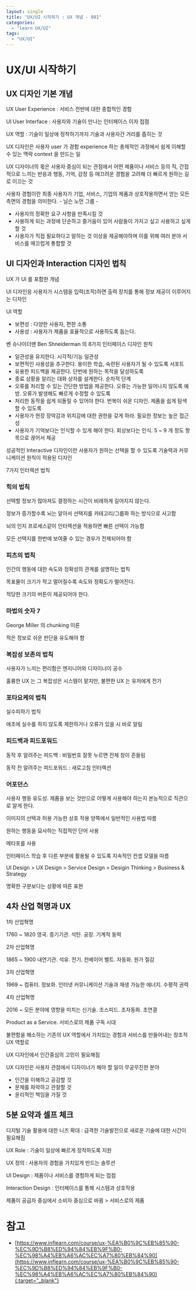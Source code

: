 ```yaml
---
layout: single
title: "UX/UI 시작하기 : UX 개념 - 001"
categories:
  - "learn UX/UI"
tags:
  - "UX/UI"
---
```


# UX/UI 시작하기

## UX 디자인 기본 개념

UX User Experience : 서비스 전반에 대한 종합적인 경험

UI User Interface : 사용자와 기술이 만나는 인터페이스 이자 접점

UX 역할 : 기술이 일상에 정착하기까지 기술과 사용자간 거리를 좁히는 것

UX 디자인은 사용자 user 가 경험 experience 하는 총제적인 과정에서 쉽게 이해할 수 있는 맥락 context 을 만드는 일

UX 디자이너의 몫은 사용자 중심이 되는 관점에서 어떤 제품이나 서비스 등의 직, 간접적으로 느끼는 반응과 행동, 기억, 감정 등 매끄려운 경험을 고려해 더 빠르게 원하는 길로 이끄는 것

사용자 경험이란 최종 사용자가 기업, 서비스, 기업의 제품과 상호작용하면서 얻는 모든 측면의 경험을 의미한다. - 닐슨 노먼 그룹 -

- 사용자의 정확한 요구 사항을 만족시킬 것
- 사용하게 되는 과정에 단순하고 즐거움이 있어 사람들이 가지고 싶고 사용하고 싶게 할 것
- 사용자가 직접 필요하다고 말하는 것 이상을 제공해야하며 이를 위해 여러 분야 서비스를 매끄럽게 통합할 것

## UI 디자인과 Interaction 디자인 법칙

UX 가 UI 를 포함한 개념

UI 디자인응 사용자가 시스템을 입력(조작)하면 출력 장치를 통해 정보 제공이 이루어지는 디자인

UI 역할

- 보편성 : 다양한 사용자, 편한 소통
- 사용성 : 사용자가 제품을 효율적으로 사용하도록 돕는다.

벤 슈나이더맨 Ben Shneiderman 의 8가지 인터페이스 디자인 원칙

- 일관성을 유지한다. 시각적/기능 일관성
- 보편적인 사용성을 추구한다. 용이한 학습, 숙련된 사용자가 될 수 있도록 서포트
- 유용한 피드백을 제공한다. 단번에 원하는 목적을 달성하도록
- 종료 상황을 알리는 대화 상자를 설계한다. 순차적 단계
- 오류를 처리할 수 있는 간단한 방법을 제공한다. 오류는 가능한 일어나지 않도록 예방. 오류가 발생해도 빠르게 수정할 수 있도록
- 처리한 동작을 쉽게 되돌릴 수 있어야 한다. 번복이 쉬운 디자인. 제품을 쉽게 탐색할 수 있도록
- 사용자가 현장 장악감과 위치감에 대한 권한을 갖게 하라. 필요한 정보는 높은 접근성
- 사용자가 기억보다는 인식할 수 있게 해야 한다. 회상보다는 인식. 5 ~ 9 개 정도 항목으로 끊어서 제공

성공적인 Interactive 디자인이란 사용자가 원하는 선택을 할 수 있도록 기술력과 커뮤니케이션 원칙이 적용된 디자인

7가지 인터렉션 법칙

### 힉의 법칙

선택할 정보가 많아져도 결정하는 시간이 비례하게 길어지지 않는다.

정보가 증가할수록 뇌는 알아서 선택지를 카테고리/그룹화 하는 방식으로 사고함

뇌의 인지 프로세스같이 인터렉션을 적용하면 빠른 선택이 가능함

모든 선택지를 한번에 보여줄 수 있는 경우가 전제되어야 함

### 피츠의 법칙

인간의 행동에 대한 속도와 정확성의 관계를 설명하는 법칙

목표물이 크기가 작고 멀어질수록 속도와 정확도가 떨어진다.

적당한 크기의 버튼이 제공되어야 한다.

### 마법의 숫자 7

George Miller 의 chunking 이론

적은 정보로 쉬운 판단을 유도해야 함

### 복잡성 보존의 법칙

사용자가 느끼는 편리함은 엔지니어와 디자이너이 공수

훌륭한 UX 는 그 복잡성은 시스템이 맡지만, 불편한 UX 는 유저에게 전가

### 포타요케의 법칙

실수피하기 법칙

애초에 실수를 하지 않도록 제한하거나 오류가 있을 시 바로 알림

### 피드백과 피드포워드

동작 후 알려주는 피드백 : 비밀번호 잘못 누르면 전체 창이 흔들림

동작 전 알려주는 피드포워드 : 새로고침 인터랙션

### 어포던스

사용자 행동 유도성. 제품을 보는 것만으로 어떻게 사용해야 하는지 본능적으로 직관으로 알게 한다.

이미지의 선택과 허용 가능한 상호 작용 양쪽에서 일반적인 사용법 따름

원하는 행동을 묘사하는 직접적인 단어 사용

메타포를 사용

인터페이스 학습 후 다른 부분에 활용될 수 있도록 지속적인 컨셉 모델을 따름

UI Design > UX Design > Service Design > Desigin Thinking > Business & Strategy

명확한 구분보다는 상황에 따른 표현

## 4차 산업 혁명과 UX

1차 산업혁명

1760 ~ 1820 영국. 증기기관. 석탄. 공장. 기계적 동력

2차 산업혁명

1865 ~ 1900 내연기관. 석유. 전기. 컨베이어 벨트. 자동화. 원가 절감

3차 산업혁명

1969 ~ 컴퓨터. 정보화. 인터넷 커뮤니케이션 기술과 재생 가능한 에너지. 수평적 권력

4차 산업혁명

2016 ~ 모든 분야에 영향을 미치는 신기술. 초스피드. 초자동화. 초연결

Product as a Service. 서비스로의 제품 구독 시대

불편함을 해소하는 기존의 UX 역할에서 가치있는 경험과 서비스를 만들어내는 창조적 UX 역할로

UX 디자인에서 인간중심의 고민이 필요해짐

UX 디자인은 사용자 관점에서 디자이너가 해야 할 일이 무궁무진한 분야

- 인간을 이해하고 공감할 것
- 문제를 파악하고 관찰할 것
- 윤리적인 책임을 가질 것

## 5분 요약과 셀프 체크

디지털 기술 활용에 대한 니즈 확대 : 급격한 기술발전으로 새로운 기술에 대한 시간이 필요해짐

UX Role : 기술이 일상에 빠르게 정착하도록 지원

UX 정의 : 사용자의 경험을 가치있게 만드는 솔루션

UI Design : 제품이나 서비스를 경험하게 되는 접점

Interaction Design : 인터페이스를 통해 시스템과 상호작용

제품이 공급자 중심에서 소비자 중심으로 바뀜 > 서비스로의 제품

# 참고

- [https://www.inflearn.com/course/ux-%EA%B0%9C%EB%85%90-%EC%9D%B8%ED%94%84%EB%9F%B0-%EC%98%A4%EB%A6%AC%EC%A7%80%EB%84%90](https://www.inflearn.com/course/ux-%EA%B0%9C%EB%85%90-%EC%9D%B8%ED%94%84%EB%9F%B0-%EC%98%A4%EB%A6%AC%EC%A7%80%EB%84%90){:target="_blank"}
